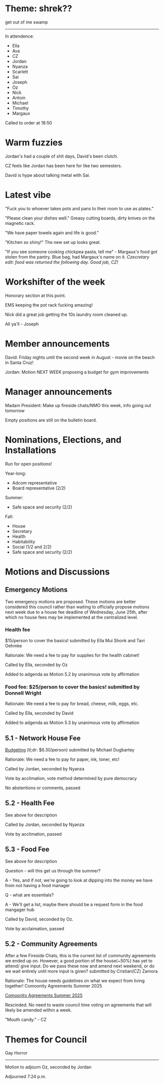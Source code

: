 # Theme: shrek??

get out of me swamp

---

In attendence:
 - Ella
 - Ava
 - CZ
 - Jordan
 - Nyanza
 - Scarlett
 - Sai
 - Joseph
 - Oz
 - Nick
 - Antoin
 - Michael
 - Timothy
 - Margaux

Called to order at 18:50

# Warm fuzzies

Jordan's had a couple of shit days, David's been clutch.

CZ feels like Jordan has been here for like two semesters.

David is hype about talking metal with Sai.

# Latest vibe

"Fuck you to whoever takes pots and pans to their room to use as plates."

"Please clean your dishes well." Greasy cutting boards, dirty knives on the magnetic rack.

"We have paper towels again and life is good."

"Kitchen so shiny!" The new set up looks great.

"If you see someone cooking chickpea pasta, tell me" - Margaux's food got stolen from the pantry. Blue bag, had Margaux's name on it. *Czecretary edit: food was returned the following day. Good job, CZ!*

# Workshifter of the week

Honorary section at this point.

EMS keeping the pot rack fucking amazing!

Nick did a great job getting the 10s laundry room cleaned up.

All ya'll - Joseph

# Member announcements

David: Friday nights until the second week in August - movie on the beach in Santa Cruz!

Jordan: Motion NEXT WEEK proposing a budget for gym improvements

# Manager announcements

Madam President: Make up fireside chats/NMO this week, info going out tomorrow

Empty positions are still on the bulletin board.

# Nominations, Elections, and Installations

Run for open positions!

Year-long:
 - Adcom representative
 - Board representative (2/2)

Summer:
 - Safe space and security (2/2)

Fall:
 - House
 - Secretary
 - Health
 - Habitability
 - Social (1/2 and 2/2)
 - Safe space and security (2/2)

# Motions and Discussions

## Emergency Motions

Two emergency motions are proposed. These motions are better considered this council rather than waiting to officially propose motions next week due to a house fee deadline of Wednesday, June 25th, after which no house fees may be implemented at the centralized level.

### Health fee

$15/person to cover the basics! submitted by Ella Mui Shonk and Tavi Oehmke 

Rationale: We need a fee to pay for supplies for the health cabinet! 

Called by Ella, seconded by Oz

Added to adgenda as Motion 5.2 by unanimous vote by affirmation

### Food fee:  $25/person to cover the basics! submitted by Donnell Wright

Rationale: We need a fee to pay for bread, cheese, milk, eggs, etc. 

Called by Ella, seconded by David

Added to adgenda as Motion 5.3 by unanimous vote by affirmation

## 5.1 - Network House Fee

[Budgeting](https://docs.google.com/spreadsheets/d/1LqD9cTbgjCRIi1LXbU5N1WDLkPSGuJBIxVH-ZiyzVj0/edit?gid=0#gid=0) (tl;dr: $6.30/person) submitted by Michael Dugbartey

Rationale: We need a fee to pay for paper, ink, toner, etc!

Called by Jordan, seconded by Nyanza

Vote by acclimation, vote method determined by pure democracy

No abstentions or comments, passed

## 5.2 - Health Fee

See above for description

Called by Jordan, seconded by Nyanza

Vote by acclimation, passed

## 5.3 - Food Fee

See above for description

Question - will this get us through the summer?

A - Yes, and if not, we're going to look at dipping into the money we have from not having a food manager

Q - what are essentials?

A - We'll get a list, maybe there should be a request form in the food mangager hub

Called by David, seconded by Oz.

Vote by acclaimation, passed

## 5.2 - Community Agreements

After a few Fireside Chats, this is the current list of community agreements we ended up on. However, a good portion of the house(~50%) has yet to attend/ give input. Do we pass these now and amend next weekend, or do we wait entirely until more input is given? submitted by Cristian(CZ) Zamora 

Rationale: The house needs guidelines on what we expect from living together! Comoonity Agreements Summer 2025

[Comoonity Agreements Summer 2025](https://docs.google.com/document/d/10q3fjtS7DqkPtGktYl4d2XPY8Sjk16ZyTNcOyyGKHhc/edit?tab=t.0)

Rescinded. No need to waste council time voting on agreements that will likely be amended within a week.

"Mouth candy." - CZ

# Themes for Council

Gay Horror

---

Motion to adjourn Oz, seconded by Jordan

Adjourned 7:24 p.m.
